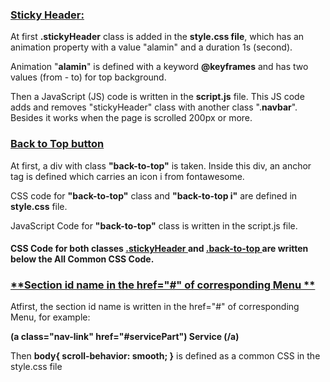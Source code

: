### <ins>**Sticky Header:** </ins>

At first **.stickyHeader** class is added in the **style.css file**, which has an animation property with a value "alamin" and a duration 1s (second).

Animation "**alamin**" is defined with a keyword **@keyframes** and has two values (from - to) for top background.

Then a JavaScript (JS) code is written in the **script.js** file. This JS code adds and removes "stickyHeader" class with another class ".**navbar**". Besides it works when the page is scrolled 200px or more.

### <ins>**Back to Top button** </ins>
At first, a div with class **"back-to-top"** is taken. Inside this div, an anchor tag is defined which carries an icon i from fontawesome.

CSS code for **"back-to-top"** class and **"back-to-top i"** are defined in **style.css** file.

JavaScript Code for **"back-to-top"** class is written in the script.js file.

#### CSS Code for both classes <ins>.stickyHeader </ins> and <ins>.back-to-top </ins> are written below the All Common CSS Code.

### <ins>**Section id name in the href="#" of corresponding Menu ** </ins>

Atfirst, the section id name is written in the href="#" of corresponding Menu, for example: 

**(a class="nav-link" href="#servicePart") Service (/a)**

Then **body{ scroll-behavior: smooth; }** is defined as a common CSS in the style.css file

